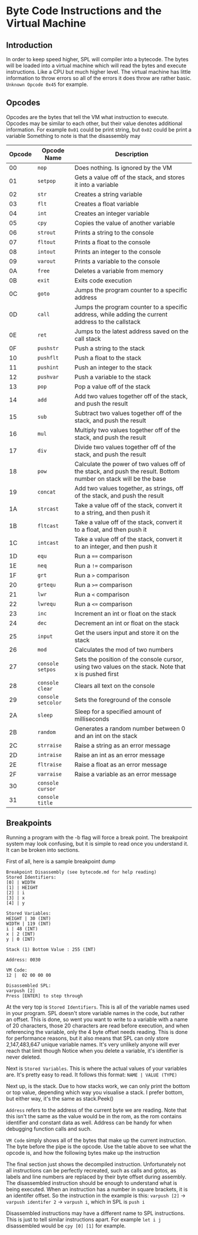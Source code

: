 # Byte Code Instructions and the Virtual Machine
## Introduction
In order to keep speed higher, SPL will compiler into a bytecode. The bytes will be loaded into a virtual machine which will read the bytes and execute instructions. Like a CPU but much higher level.
The virtual machine has little information to throw errors so all of the errors it does throw are rather basic. `Unknown Opcode 0x45` for example.
## Opcodes
Opcodes are the bytes that tell the VM what instruction to execute. Opcodes may be similar to each other, but their value denotes additional information. For example `0x01` could be print string, but `0x02` could be print a variable
Something to note is that the disassembly may 

| Opcode | Opcode Name | Description |
| - | - | - |
| 00 | `nop` | Does nothing. Is ignored by the VM |
| 01 | `setpop` | Gets a value off of the stack, and stores it into a variable
| 02 | `str`| Creates a string variable |
| 03 | `flt`| Creates a float variable |
| 04 | `int` | Creates an integer variable |
| 05 | `cpy` | Copies the value of another variable |
| 06 | `strout` | Prints a string to the console |
| 07 | `fltout` | Prints a float to the console |
| 08 | `intout` | Prints an integer to the console |
| 09 | `varout` | Prints a variable to the console |
| 0A | `free` | Deletes a variable from memory |
| 0B | `exit` | Exits code execution |
| 0C | `goto` | Jumps the program counter to a specific address |
| 0D | `call` | Jumps the program counter to a specific address, while adding the current address to the callstack |    
| 0E | `ret` | Jumps to the latest address saved on the call stack |
| 0F | `pushstr` | Push a string to the stack |
| 10 | `pushflt` | Push a float to the stack |
| 11 | `pushint` | Push an integer to the stack |
| 12 | `pushvar` | Push a variable to the stack |
| 13 | `pop` | Pop a value off of the stack |
| 14 | `add` | Add two values together off of the stack, and push the result |
| 15 | `sub` | Subtract two values together off of the stack, and push the result |
| 16 | `mul` | Multiply two values together off of the stack, and push the result |
| 17 | `div` | Divide two values together off of the stack, and push the result |
| 18 | `pow` | Calculate the power of two values off of the stack, and push the result. Bottom number on stack will be the base |
| 19 | `concat` | Add two values together, as strings, off of the stack, and push the result |
| 1A | `strcast` | Take a value off of the stack, convert it to a string, and then push it |
| 1B | `fltcast` | Take a value off of the stack, convert it to a float, and then push it |
| 1C | `intcast` | Take a value off of the stack, convert it to an integer, and then push it |
| 1D | `equ` | Run a `==` comparison |
| 1E |`neq` | Run a `!=` comparison |
| 1F |`grt` | Run a `>` comparison |
| 20 |`grtequ` | Run a `>=` comparison |
| 21 |`lwr` | Run a `<` comparison |
| 22 |`lwrequ` | Run a `<=` comparison |
| 23 | `inc` | Increment an int or float on the stack |
| 24 | `dec` | Decrement an int or float on the stack |
| 25 | `input` | Get the users input and store it on the stack |
| 26 | `mod` | Calculates the mod of two numbers |
| 27 | `console setpos` | Sets the position of the console cursor, using two values on the stack. Note that x is pushed first |
| 28 | `console clear` | Clears all text on the console |
| 29 | `console setcolor` | Sets the foreground of the console |
| 2A | `sleep` | Sleep for a specified amount of milliseconds |
| 2B | `random` | Generates a random number between 0 and an int on the stack |
| 2C | `strraise` | Raise a string as an error message |
| 2D | `intraise` | Raise an int as an error message |
| 2E | `fltraise` | Raise a float as an error message |
| 2F | `varraise` | Raise a variable as an error message |
| 30 | `console cursor` ||
| 31 | `console title` ||

## Breakpoints
Running a program with the -b flag will force a break point. The breakpoint system may look confusing, but it is simple to read once you understand it.
It can be broken into sections.

First of all, here is a sample breakpoint dump
```
Breakpoint Disassembly (see bytecode.md for help reading)
Stored Identifiers:
[0] | WIDTH
[1] | HEIGHT
[2] | i
[3] | x
[4] | y

Stored Variables:
HEIGHT | 30 (INT)
WIDTH | 119 (INT)
i | 48 (INT)
x | 2 (INT)
y | 0 (INT)

Stack (1) Bottom Value : 255 (INT)

Address: 0030

VM Code:
12 |  02 00 00 00

Disassembled SPL:
varpush [2]
Press [ENTER] to step through
```

At the very top is `Stored Identifiers`. This is all of the variable names used in your program. SPL doesn't store variable names in the code, but rather an offset.
This is done, so went you want to write to a variable with a name of 20 characters, those 20 characters are read before execution, and when referencing the variable,
only the 4 byte offset needs reading. This is done for performance reasons, but it also means that SPL can only store 2,147,483,647 unique variable names. It's very unlikely anyone will ever reach that limit though
Notice when you delete a variable, it's identifier is never deleted.

Next is `Stored Variables`. This is where the actual values of your variables are. It's pretty easy to read. It follows this format: `NAME | VALUE (TYPE)`

Next up, is the stack. Due to how stacks work, we can only print the bottom or top value, depending which way you visualise a stack. I prefer bottom, but either way, it's the same as stack.Peek()

`Address` refers to the address of the current byte we are reading. Note that this isn't the same as the value would be in the rom, as the rom contains identifier and constant data as well.
Address can be handy for when debugging function calls and such.

`VM Code` simply shows all of the bytes that make up the current instruction. The byte before the pipe is the opcode. Use the table above to see what the opcode is, and how the following bytes make up the instruction

The final section just shows the decompiled instruction. Unfortunately not all instructions can be perfectly recreated, such as calls and gotos, as labels and line numbers are replaced by their byte offset during assembly.
The disassembled instruction should be enough to understand what is being executed.
When an instruction has a number in square brackets, it is an identifer offset. So the instruction in the example is this:
`varpush [2]` -> `varpush identifer 2` -> `varpush i`, which in SPL is `push i`

Disassembled instructions may have a different name to SPL instructions. This is just to tell similar instructions apart.
For example `let i j` disassembled would be `cpy [0] [1]` for example.
